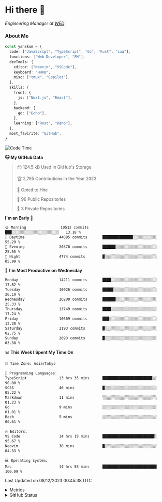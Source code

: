 # Hi there&nbsp;:wave:

<!-- ![Alt text](https://spotify-recently-played-readme.vercel.app/api?user=31kynbuubkiu3r4qh4hjuaglhfay) -->

_Engineering Manager at [WED](https://github.com/wedinc)_

### About Me

```ts
const yanskun = {
  code: ["JavaScript", "TypeScript", "Go", "Rust", "Lua"],
  functions: ["Web Developer", "EM"],
  devTools: {
    editor: ["Neovim", "VSCode"],
    keyboard: "HHKB",
    misc: ["tmux", "Copilot"],
  },
  skills: {
    front: {
      js: ["Nuxt.js", "React"],
    },
    backend: {
      go: ["Echo"],
    },
    learning: ["Rust", "Deno"],
  },
  most_favirite: "GitHub",
}
```

<!--START_SECTION:waka-->
![Code Time](http://img.shields.io/badge/Code%20Time-614%20hrs%2037%20mins-blue)

**🐱 My GitHub Data** 

> 📦 124.5 kB Used in GitHub's Storage 
 > 
> 🏆 2,795 Contributions in the Year 2023
 > 
> 💼 Opted to Hire
 > 
> 📜 96 Public Repositories 
 > 
> 🔑 3 Private Repositories 
 > 
**I'm an Early 🐤** 

```text
🌞 Morning                10512 commits       ███░░░░░░░░░░░░░░░░░░░░░░   13.18 % 
🌆 Daytime                44085 commits       ██████████████░░░░░░░░░░░   55.29 % 
🌃 Evening                20370 commits       ██████░░░░░░░░░░░░░░░░░░░   25.55 % 
🌙 Night                  4774 commits        █░░░░░░░░░░░░░░░░░░░░░░░░   05.99 % 
```
📅 **I'm Most Productive on Wednesday** 

```text
Monday                   14211 commits       ████░░░░░░░░░░░░░░░░░░░░░   17.82 % 
Tuesday                  16026 commits       █████░░░░░░░░░░░░░░░░░░░░   20.10 % 
Wednesday                20200 commits       ██████░░░░░░░░░░░░░░░░░░░   25.33 % 
Thursday                 13749 commits       ████░░░░░░░░░░░░░░░░░░░░░   17.24 % 
Friday                   10669 commits       ███░░░░░░░░░░░░░░░░░░░░░░   13.38 % 
Saturday                 2193 commits        █░░░░░░░░░░░░░░░░░░░░░░░░   02.75 % 
Sunday                   2693 commits        █░░░░░░░░░░░░░░░░░░░░░░░░   03.38 % 
```


📊 **This Week I Spent My Time On** 

```text
🕑︎ Time Zone: Asia/Tokyo

💬 Programming Languages: 
TypeScript               13 hrs 35 mins      ███████████████████████░░   90.80 % 
SCSS                     46 mins             █░░░░░░░░░░░░░░░░░░░░░░░░   05.22 % 
Markdown                 11 mins             ░░░░░░░░░░░░░░░░░░░░░░░░░   01.23 % 
Go                       9 mins              ░░░░░░░░░░░░░░░░░░░░░░░░░   01.01 % 
Bash                     5 mins              ░░░░░░░░░░░░░░░░░░░░░░░░░   00.61 % 

🔥 Editors: 
VS Code                  14 hrs 19 mins      ████████████████████████░   95.67 % 
Neovim                   38 mins             █░░░░░░░░░░░░░░░░░░░░░░░░   04.33 % 

💻 Operating System: 
Mac                      14 hrs 58 mins      █████████████████████████   100.00 % 
```


 Last Updated on 08/12/2023 00:45:38 UTC
<!--END_SECTION:waka-->

<details>
  <summary>Metrics</summary>
  <img src="https://github.com/yanskun/yanskun/blob/main/github-metrics.svg" alt="Metrics">
</details>

<details>
  <summary>GitHub Status</summary>
  <picture>
    <source media="(prefers-color-scheme: dark)" srcset="https://raw.githubusercontent.com/yanskun/yanskun/master/profile-summary-card-output/nord_dark/0-profile-details.svg">
   <img src="https://raw.githubusercontent.com/yanskun/yanskun/master/profile-summary-card-output/default/0-profile-details.svg">
  </picture>
  <br>
  <picture>
    <source media="(prefers-color-scheme: dark)" srcset="https://raw.githubusercontent.com/yanskun/yanskun/master/profile-summary-card-output/nord_dark/1-repos-per-language.svg">
   <img src="https://raw.githubusercontent.com/yanskun/yanskun/master/profile-summary-card-output/default/1-repos-per-language.svg">
  </picture>
  <picture>
    <source media="(prefers-color-scheme: dark)" srcset="https://raw.githubusercontent.com/yanskun/yanskun/master/profile-summary-card-output/nord_dark/2-most-commit-language.svg">
   <img src="https://raw.githubusercontent.com/yanskun/yanskun/master/profile-summary-card-output/default/2-most-commit-language.svg">
  </picture>
  <br>
  <picture>
    <source media="(prefers-color-scheme: dark)" srcset="https://raw.githubusercontent.com/yanskun/yanskun/master/profile-summary-card-output/nord_dark/3-stats.svg">
   <img src="https://raw.githubusercontent.com/yanskun/yanskun/master/profile-summary-card-output/default/3-stats.svg">
  </picture>
  <picture>
    <source media="(prefers-color-scheme: dark)" srcset="https://raw.githubusercontent.com/yanskun/yanskun/master/profile-summary-card-output/nord_dark/4-productive-time.svg">
   <img src="https://raw.githubusercontent.com/yanskun/yanskun/master/profile-summary-card-output/default/4-productive-time.svg">
  </picture>
</details>

